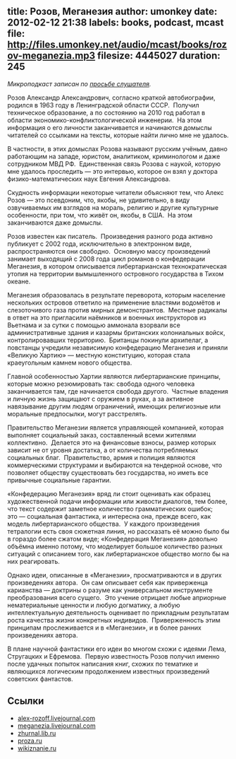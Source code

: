 title: Розов, Меганезия
author: umonkey
date: 2012-02-12 21:38
labels: books, podcast, mcast
file: http://files.umonkey.net/audio/mcast/books/rozov-meganezia.mp3
filesize: 4445027
duration: 245
---
_Микроподкаст записан по [просьбе слушателя](/blog/request/)._

Розов Александр Александрович, согласно краткой автобиографии, родился в 1963
году в Ленинградской области СССР.  Получил техническое образование, а по
состоянию на 2010 год работал в области экономико-конфликтологической
инженерии.  На этом информация о его личности заканчивается и начинаются домыслы
читателей со ссылками на тексты, которые найти лично мне не удалось.

В частности, в этих домыслах Розова называют русским учёным, давно работающим на
западе, юристом, аналитиком, криминологом и даже сотрудником МВД РФ. 
Единственная связь Розова с наукой, которую мне удалось проследить — это
интервью, которое он взял у доктора физико-математических наук Евгения
Александрова.

Скудность информации некоторые читатели объясняют тем, что Алекс Розов — это
псевдоним, что, якобы, не удивительно, в виду озвучиваемых им взглядов на
мораль, религию и другие культурные особенности, при том, что живёт он, якобы, в
США.  На этом заканчиваются даже домыслы.

Розов известен как писатель.  Произведения разного рода активно публикует с 2002
года, исключительно в электронном виде, распространяются они свободно.  Основную
массу произведений занимает выходящий с 2008 года цикл романов о конфедерации
Меганезия, в котором описывается либертарианская технократическая утопия на
территории вымышленного островного государства в Тихом океане.

Меганезия образовалась в результате переворота, которым население нескольких
островов ответило на применение властями водомётов и слезоточивого газа против
мирных демонстрантов.  Местные радикалы в ответ на это пригласили наёмников и
военных инструкторов из Вьетнама и за сутки с помощью аммонала взорвали все
административные здания и казармы британских колониальных войск,
контролировавших территорию.  Британцы покинули архипелаг, а повстанцы учредили
независимую конфедерацию Меганезия и приняли «Великую Хартию» — местную
конституцию, которая стала краеугольным камнем нового общества.

Главной особенностью Хартии являются либертарианские принципы, которые можно
резюмировать так: свобода одного человека заканчивается там, где начинается
свобода другого.  Частные владения и личную жизнь защищают с оружием в руках, а
за активное навязывание другим людям ограничений, имеющих религиозные или
моральные предпосылки, могут расстрелять.

Правительство Меганезии является управляющей компанией, которая выполняет
социальный заказ, составленный всеми жителями коллективно.  Делается это на
финансовые взносы, размер которых зависит не от уровня достатка, а от количества
потребляемых социальных благ.  Правительство, армия и полиция являются
коммерческими структурами и выбираются на тендерной основе, что позволяет
обществу существовать без государства, но иметь все привычные социальные
гарантии.

«Конфедерацию Меганезия» вряд ли стоит оценивать как образец художественной
подачи информации или живости диалогов, тем более, что текст содержит заметное
количество грамматических ошибок; это — социальная фантастика, и интересна она,
прежде всего, как модель либертарианского общества.  У каждого произведения
тетралогии есть своя сюжетная линия, но рассказать её можно было бы в гораздо
более сжатом виде; «Конфедерация Меганезия» довольно объёмна именно потому, что
моделирует большое количество разных ситуаций с описанием того, как
либертарианское общество могло бы на них реагировать.

Однако идеи, описанные в «Меганезии», просматриваются и в других произведениях
автора.  Он сам описывает себя как приверженца карианства — доктрины о разуме
как универсальном инструменте преобразования всего сущего.  Это учение отрицает
любые априорные нематериальные ценности и любую догматику, а любую
интеллектуальную деятельность оценивает по прикладным результатам роста качества
жизни конкретных индивидов.  Приверженность этим принципам прослеживается и в
«Меганезии», и в более ранних произведениях автора.

В плане научной фантастики его идеи во многом схожи с идеями Лема, Стругацких и
Ефремова.  Первую известность Розов получил именно после удачных попыток
написания книг, схожих по тематике и являющихся логическим продолжением
известных произведений советских фантастов.

## Ссылки

- [alex-rozoff.livejournal.com](http://alex-rozoff.livejournal.com/)
- [meganezia.livejournal.com](http://meganezia.livejournal.com/22229.html)
- [zhurnal.lib.ru](http://web.archive.org/web/20090217024649/http://zhurnal.lib.ru/r/rozow_a_a/termdoc.shtml)
- [proza.ru](http://www.proza.ru/avtor/rozoff)
- [wikiznanie.ru](http://www.wikiznanie.ru/ru-wz/index.php/Карианство)
